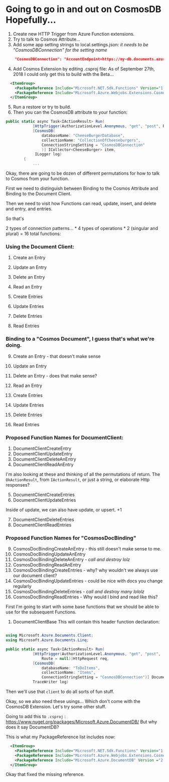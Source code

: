 # Going to go in and out on CosmosDB Hopefully...

1. Create new HTTP Trigger from Azure Function extensions. 
2. Try to talk to Cosmos Attribute... 
3. Add some app setting strings to local.settings.json: 
*it needs to be "CosmosDBConnection" for the setting name*

```json
    "CosmosDBConnection": "AccountEndpoint=https://my-db.documents.azure.com:443/;AccountKey=fjAfOKqbDhKJoJoCSE5XhBUNnECQi2B97nnk0xK44mopXaWnhlMT4PHjIlEMpVvQVHmrbCBIE1mT6Vhw==;"
```

4. Add Cosmos Extension by editing .csproj file: 
As of September 27th, 2018 I could only get this to build with the Beta...  

```xml
  <ItemGroup>
    <PackageReference Include="Microsoft.NET.Sdk.Functions" Version="1.0.22" />
    <PackageReference Include="Microsoft.Azure.Webjobs.Extensions.CosmosDB" Version="3.0.0-beta7"/>
  </ItemGroup>
```

5. Run a restore or try to build. 
6. Then you can the CosmosDB attribute to your function: 

```csharp
public static async Task<IActionResult> Run(
            [HttpTrigger(AuthorizationLevel.Anonymous, "get", "post", Route = null)]HttpRequest req,
            [CosmosDB(
                databaseName: "CheeseBurgerDatabase",
                collectionName: "CollectionOfCheeseburgers",
                ConnectionStringSetting = "CosmosDBConnection"
                )] ICollector<CheeseBurger> item,
             ILogger log)
        {
            ... 

```


Okay, there are going to be dozen of different permutations for how to talk to Cosmos from your function. 

First we need to distinguish between Binding to the Cosmos Attribute and Binding to the Document Client. 

Then we need to visit how Functions can read, update, insert, and delete and entry, and entries. 

So that's

2 types of connection patterns... * 4 types of operations * 2 (singular and plural) = 16 total functions: 

### Using the Document Client: 
1. Create an Entry
2. Update an Entry 
3. Delete an Entry
4. Read an Entry

5. Create Entries
6. Update Entries
7. Delete Entries
8. Read Entries

### Binding to a "Cosmos Document", I guess that's what we're doing. 

9. Create an Entry - that doesn't make sense
10. Update an Entry 
11. Delete an Entry - does that make sense? 
12. Read an Entry 

13. Create Entries 
14. Update Entries
15. Delete Entries
16. Read Entries 

### Proposed Function Names for DocumentClient: 
1. DocumentClientCreateEntry
2. DocumentClientUpdateEntry
3. DocumentClientDeleteAnEntry
4. DocumentClientReadAnEntry

I'm also looking at these and thinking of all the permutations of return. The `OkActionResult`, from `IActionResult`, or just a string, or elaborate Http responses? 

5. DocumentClientCreateEntries
6. DocumentClientUpdateEntries

Inside of update, we can also have update, or upsert. +1 

7. DocumentClientDeleteEntries
8. DocumentClientReadEntries

### Proposed Function Names for "CosmosDocBinding" 

9. CosmosDocBindingCreateAnEntry - this still doesn't make sense to me. 
10. CosmosDocBindingUpdateAnEntry 
11. CosmosDocBindingDeleteAnEntry - *call and destroy lolz*
12. CosmosDocBindingReadAnEntry
13. CosmosDocBindingCreateEntries - why? why wouldn't we always use our document client? 
14. CosmosDocBindingUpdateEntries - could be nice with docs you change regularly 
15. CosmosDocBindingDeleteEntries - *call and destroy many lololz*
16. CosmosDocBindingReadEntries - Why would I bind and read like this? 


First I'm going to start with some base functions that we should be able to use for the subsequent Functions. 
1. DocumentClientBase
This will contain this header function declaration: 

```csharp

using Microsoft.Azure.Documents.Client;
using Microsoft.Azure.Documents.Linq;

public static async Task<IActionResult> Run(
            [HttpTrigger(AuthorizationLevel.Anonymous, "get", "post", 
                Route = null)]HttpRequest req,
            [CosmosDB(
                databaseName: "ToDoItems",
                collectionName: "Items",
                ConnectionStringSetting = "CosmosDBConnection")] DocumentClient client,
            TraceWriter log)

```

Then we'll use that `client` to do all sorts of fun stuff.

Okay, so we also need these usings... Which don't come with the CosmosDB Extension. Let's try some other stuff. 

Going to add this to `.csproj` : https://www.nuget.org/packages/Microsoft.Azure.DocumentDB/ 
But why does it say DocumentDB? 

This is what my PackageReference list includes now: 

```xml
  <ItemGroup>
    <PackageReference Include="Microsoft.NET.Sdk.Functions" Version="1.0.22" />
    <PackageReference Include="Microsoft.Azure.Webjobs.Extensions.CosmosDB" Version="3.0.1-rc1"/>
    <PackageReference Include="Microsoft.Azure.DocumentDB" Version ="2.1.1" />
  </ItemGroup>
```

Okay that fixed the missing reference. 






